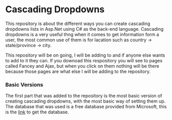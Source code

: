 # Cascading Dropdowns

This repository is about the different ways you can create cascading dropdowns lists in Asp.Net using C# as the back-end language. Cascading dropdowns is a very useful thng when it comes to get information form a user, the most common use of them is for lacation such as country -> state/province -> city. 

This repository will be on going, I will be adding to and if anyone else wants to add to it they can. If you downoad this respository you will see to pages called Fancey and Ajax, but when you click on them nothing will be there because those pages are what else I will be adding to the repository. 

### Basic Versions

The first part that was added to the repository is the most basic version of creating cascading dropdowns, with the most basic way of setting them up. The database that was used is a free database provided from Microsoft, this is the [link](https://msftdbprodsamples.codeplex.com/) to get the database.
